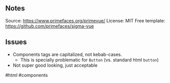 
## Notes

Source: https://www.primefaces.org/primevue/
License: MIT
Free template: https://github.com/primefaces/sigma-vue

## Issues

- Components tags are capitalized, not kebab-cases.
	- This is specially problematic for `Button` (vs. standard html `button`)
- Not super good looking, just acceptable

<!-- Keywords -->
#html #components
<!-- /Keywords -->
